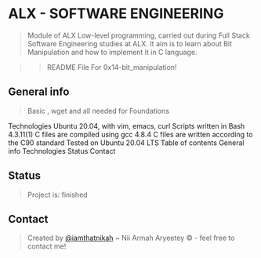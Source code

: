 # ALX - SOFTWARE ENGINEERING
> Module of ALX Low-level programming, carried out during Full Stack Software Engineering studies at ALX. It aim is to learn about Bit Manipulation and how to implement it in C language.

>> README File For 0x14-bit_manipulation!

## General info
> Basic , wget and all needed for Foundations

Technologies
Ubuntu 20.04, with vim, emacs, curl
Scripts written in Bash 4.3.11(1)
C files are compiled using gcc 4.8.4
C files are written according to the C90 standard
Tested on Ubuntu 20.04 LTS
Table of contents
General info
Technologies
Status
Contact


## Status
> Project is: finished

## Contact
> Created by [@iamthatnikah](https://www.github.com/iamthatnikah) ~ Nii Armah Aryeetey © - feel free to contact me!
